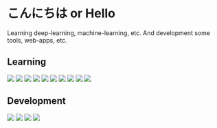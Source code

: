 # こんにちは or Hello

Learning deep-learning, machine-learning, etc. And development some tools, web-apps, etc.

## Learning

<p>
<a href="https://github.com/misya11p/language-models"><img src="https://github-readme-stats.vercel.app/api/pin/?username=misya11p&repo=language-models" /></a>
<a href="https://github.com/misya11p/probabilistic-models"><img src="https://github-readme-stats.vercel.app/api/pin/?username=misya11p&repo=probabilistic-models" /></a>
<a href="https://github.com/misya11p/pytorch-memo"><img src="https://github-readme-stats.vercel.app/api/pin/?username=misya11p&repo=pytorch-memo" /></a>
<a href="https://github.com/misya11p/python-memo"><img src="https://github-readme-stats.vercel.app/api/pin/?username=misya11p&repo=python-memo" /></a>
<a href="https://github.com/misya11p/dimensionality-reduction"><img src="https://github-readme-stats.vercel.app/api/pin/?username=misya11p&repo=dimensionality-reduction" /></a>
<a href="https://github.com/misya11p/autoencoder-learn"><img src="https://github-readme-stats.vercel.app/api/pin/?username=misya11p&repo=autoencoder-learn" /></a>
<a href="https://github.com/misya11p/GAN"><img src="https://github-readme-stats.vercel.app/api/pin/?username=misya11p&repo=GAN" /></a>
<a href="https://github.com/misya11p/reinforcement-learning"><img src="https://github-readme-stats.vercel.app/api/pin/?username=misya11p&repo=reinforcement-learning" /></a>
<a href="https://github.com/misya11p/sound-processing"><img src="https://github-readme-stats.vercel.app/api/pin/?username=misya11p&repo=sound-processing" /></a>
<a href="https://github.com/misya11p/backpropagation"><img src="https://github-readme-stats.vercel.app/api/pin/?username=misya11p&repo=backpropagation" /></a>
</p>

## Development

<p>
<a href="https://github.com/misya11p/dlprog"><img src="https://github-readme-stats.vercel.app/api/pin/?username=misya11p&repo=dlprog" /></a>
<a href="https://github.com/misya11p/munotes"><img src="https://github-readme-stats.vercel.app/api/pin/?username=misya11p&repo=munotes" /></a>
<a href="https://github.com/misya11p/gitamago"><img src="https://github-readme-stats.vercel.app/api/pin/?username=misya11p&repo=gitamago" /></a>
<a href="https://github.com/misya11p/doshitanhanashikikoka-typing"><img src="https://github-readme-stats.vercel.app/api/pin/?username=misya11p&repo=doshitanhanashikikoka-typing" /></a>
</p>
